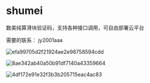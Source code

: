 # shumei
数美纯算滑块验证码，支持各种接口调用，可自由部署云平台

需要的联系： jy2001aaa

![efa99705d2f21924ae2e98758594cdd](https://github.com/user-attachments/assets/f1a6ae65-1b20-4376-914f-5899cc079f26)


![8ae342ab40a50b91df7140a43359664](https://github.com/user-attachments/assets/10833198-4218-49f0-8b6d-d9ed21d51c4f)

![4df172e91e32f3b3b205715eac4ac83](https://github.com/user-attachments/assets/2f27663c-b756-43fa-b970-980793fa21d1)
